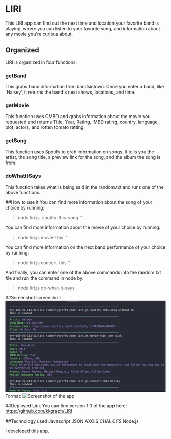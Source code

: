 # LIRI
This LIRI app can find out the next time and location your favorite band is playing, where you can listen to your favorite song, and information about any movie you're curious about. 

## Organized 
LIRI is organized in four functions:
### getBand
This grabs band information from bandsintown. Once you enter a band, like 'Halsey', it returns the band's next shows, locations, and time.

### getMovie
This function uses OMBD and grabs information about the movie you requested and returns Title, Year, Rating, IMBD rating, country, language, plot, actors, and rotten tomato ratting. 

### getSong
This function uses Spotify to grab information on songs. It tells you the artist, the song title, a preview link for the song, and the album the song is from. 

### doWhatItSays
This function takes what is being said in the random.txt and runs one of the above functions.

##How to use it 
You can find more information about the song of your choice by running:
> node liri.js. spotify-this-song '<song-title>'

You can find more information about the movie of your choice by running:
> node liri.js movie-this '<movie-title>'

You can find more information on the next band performance of your choice by running:
> node liri.js concert-this '<artist-name>'

And finally, you can enter one of the above commands into the random.txt file and run the command in node by:
> node liri.js do-what-it-says

##Screenshot
screenshot:
 ![Screenshot](/screenshot.png)
Format: ![Screenshot of the app](url)

##Deployed Link 
You can find version 1.0 of the app here: https://github.com/kkgraph/LIRI

##Technology used
Javascript
JSON
AXOIS
CHALK 
FS
Node.js

I developed this app. 
